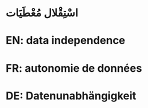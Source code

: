 # اسْتِقْلال مُعْطَيَات

# EN: data independence

# FR: autonomie de données

# DE: Datenunabhängigkeit
